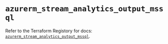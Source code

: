 # `azurerm_stream_analytics_output_mssql`

Refer to the Terraform Registory for docs: [`azurerm_stream_analytics_output_mssql`](https://registry.terraform.io/providers/hashicorp/azurerm/3.63.0/docs/resources/stream_analytics_output_mssql).
